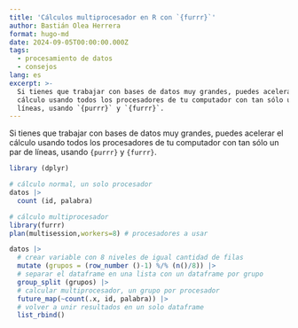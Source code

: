 ```yaml
---
title: 'Cálculos multiprocesador en R con `{furrr}`'
author: Bastián Olea Herrera
format: hugo-md
date: 2024-09-05T00:00:00.000Z
tags:
  - procesamiento de datos
  - consejos
lang: es
excerpt: >-
  Si tienes que trabajar con bases de datos muy grandes, puedes acelerar el
  cálculo usando todos los procesadores de tu computador con tan sólo un par de
  líneas, usando `{purrr}` y `{furrr}`.
---
```



Si tienes que trabajar con bases de datos muy grandes, puedes acelerar el cálculo usando todos los procesadores de tu computador con tan sólo un par de líneas, usando `{purrr}` y `{furrr}`.

``` r
library (dplyr) 

# cálculo normal, un solo procesador
datos |>
  count (id, palabra)

# cálculo multiprocesador
library(furrr)
plan(multisession,workers=8) # procesadores a usar

datos |> 
  # crear variable con 8 niveles de igual cantidad de filas
  mutate (grupos = (row_number ()-1) %/% (n()/8)) |>
  # separar el dataframe en una lista con un dataframe por grupo
  group_split (grupos) |>
  # calcular multiprocesador, un grupo por procesador
  future_map(~count(.x, id, palabra)) |>
  # volver a unir resultados en un solo dataframe
  list_rbind()
```
